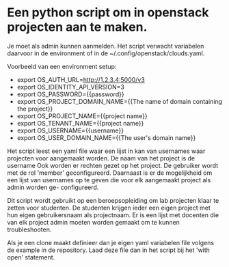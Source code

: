 # Een python script om in openstack projecten aan te maken. 
Je moet als admin kunnen aanmelden. Het script verwacht variabelen daarvoor 
in de environment of in de ~/.config/openstack/clouds.yaml.

Voorbeeld van een environment setup:
- export OS_AUTH_URL=http://1.2.3.4:5000/v3
- export OS_IDENTITY_API_VERSION=3
- export OS_PASSWORD={{password}}
- export OS_PROJECT_DOMAIN_NAME={{The name of domain containing the project}}
- export OS_PROJECT_NAME={{project name}}
- export OS_TENANT_NAME={{project name}}
- export OS_USERNAME={{username}}
- export OS_USER_DOMAIN_NAME={{The user's domain name}}

Het script leest een yaml file waar een lijst in kan van usernames waar
projecten voor aangemaakt worden. De naam van het project is de username
Ook worden er rechten gezet op het project. De gebruiker wordt met de rol
'member' geconfigureerd. Daarnaast is er de mogelijkheid om een lijst van
usernames op te geven die voor elk aangemaakt project als admin worden ge-
configureerd.

Dit script wordt gebruikt op een beroepsopleiding om lab projecten klaar
te zetten voor studenten. De studenten krijgen ieder een eigen project met
hun eigen gebruikersnaam als projectnaam. Er is een lijst met docenten die
van elk project admin moeten worden gemaakt om te kunnen troubleshooten.

Als je een clone maakt definieer dan je eigen yaml variabelen file volgens 
de example in de repository. Laad deze file dan in het script bij het
'with open' statement.
